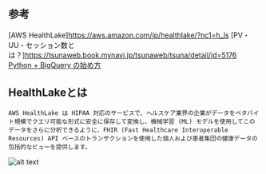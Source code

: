 ## 参考
[AWS HealthLake]https://aws.amazon.com/jp/healthlake/?nc1=h_ls
[PV・UU・セッション数とは？]https://tsunaweb.book.mynavi.jp/tsunaweb/tsuna/detail/id=5176
[Python + BigQuery の始め方](https://tech.revcomm.co.jp/get-started-bigquery-with-python)

## HealthLakeとは
```
AWS HealthLake は HIPAA 対応のサービスで、ヘルスケア業界の企業がデータをペタバイト規模でクエリ可能な形式に安全に保存して変換し、機械学習 (ML) モデルを使用してこのデータをさらに分析できるように、FHIR (Fast Healthcare Interoperable Resources) API ベースのトランザクションを使用した個人および患者集団の健康データの包括的なビューを提供します。
```
![alt text](image.png)


